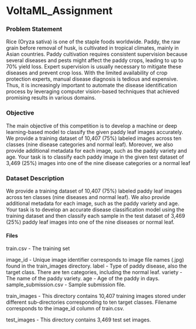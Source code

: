 # VoltaML_Assignment

### Problem Statement
Rice (Oryza sativa) is one of the staple foods worldwide. Paddy, the raw grain before removal of husk, is cultivated in tropical climates, mainly in Asian countries. Paddy cultivation requires consistent supervision because several diseases and pests might affect the paddy crops, leading to up to 70% yield loss. Expert supervision is usually necessary to mitigate these diseases and prevent crop loss. With the limited availability of crop protection experts, manual disease diagnosis is tedious and expensive. Thus, it is increasingly important to automate the disease identification process by leveraging computer vision-based techniques that achieved promising results in various domains.

### Objective
The main objective of this competition is to develop a machine or deep learning-based model to classify the given paddy leaf images accurately. We provide a training dataset of 10,407 (75%) labeled images across ten classes (nine disease categories and normal leaf). Moreover, we also provide additional metadata for each image, such as the paddy variety and age. Your task is to classify each paddy image in the given test dataset of 3,469 (25%) images into one of the nine disease categories or a normal leaf

### Dataset Description
We provide a training dataset of 10,407 (75%) labeled paddy leaf images across ten classes (nine diseases and normal leaf). We also provide additional metadata for each image, such as the paddy variety and age. Your task is to develop an accurate disease classification model using the training dataset and then classify each sample in the test dataset of 3,469 (25%) paddy leaf images into one of the nine diseases or normal leaf.

#### Files

train.csv - The training set

image_id - Unique image identifier corresponds to image file names (.jpg) found in the train_images directory.
label - Type of paddy disease, also the target class. There are ten categories, including the normal leaf.
variety - The name of the paddy variety.
age - Age of the paddy in days.
sample_submission.csv - Sample submission file.

train_images - This directory contains 10,407 training images stored under different sub-directories corresponding to ten target classes. Filename corresponds to the image_id column of train.csv.

test_images - This directory contains 3,469 test set images.
